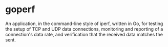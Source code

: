 # goperf
An application, in the command-line style of iperf, written in Go, for testing the setup of TCP and UDP data connections, monitoring and reporting of a connection's data rate, and verification that the received data matches the sent.

